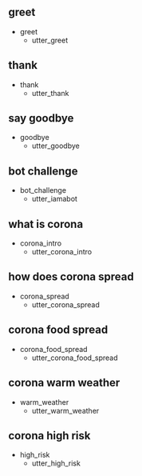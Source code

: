 ## greet
* greet
  - utter_greet
  
## thank
* thank
  - utter_thank

## say goodbye
* goodbye
  - utter_goodbye

## bot challenge
* bot_challenge
  - utter_iamabot

## what is corona
* corona_intro
  - utter_corona_intro

## how does corona spread
* corona_spread
  - utter_corona_spread
## corona food spread
* corona_food_spread
  - utter_corona_food_spread

## corona warm weather
* warm_weather
  - utter_warm_weather
## corona high risk
* high_risk
   - utter_high_risk